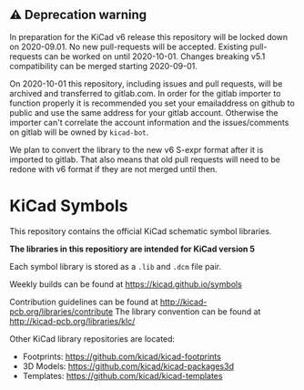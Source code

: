## :warning: Deprecation warning
In preparation for the KiCad v6 release this repository will be locked down on 2020-09.01. No new pull-requests will be accepted. Existing pull-requests can be worked on until 2020-10-01. Changes breaking v5.1 compatibility can be merged starting 2020-09-01.

On 2020-10-01 this repository, including issues and pull requests, will be archived and transferred to gitlab.com. In order for the gitlab importer to function properly it is recommended you set your emailaddress on github to public and use the same address for your gitlab account. Otherwise the importer can't correlate the account information and the issues/comments on gitlab will be owned by `kicad-bot`.

We plan to convert the library to the new v6 S-expr format after it is imported to gitlab. That also means that old pull requests will need to be redone with v6 format if they are not merged until then.

# KiCad Symbols

This repository contains the official KiCad schematic symbol libraries.

**The libraries in this repositiory are intended for KiCad version 5**

Each symbol library is stored as a `.lib` and `.dcm` file pair.

Weekly builds can be found at https://kicad.github.io/symbols

Contribution guidelines can be found at http://kicad-pcb.org/libraries/contribute
The library convention can be found at http://kicad-pcb.org/libraries/klc/

Other KiCad library repositories are located:

* Footprints: https://github.com/kicad/kicad-footprints
* 3D Models: https://github.com/kicad/kicad-packages3d
* Templates: https://github.com/kicad/kicad-templates
